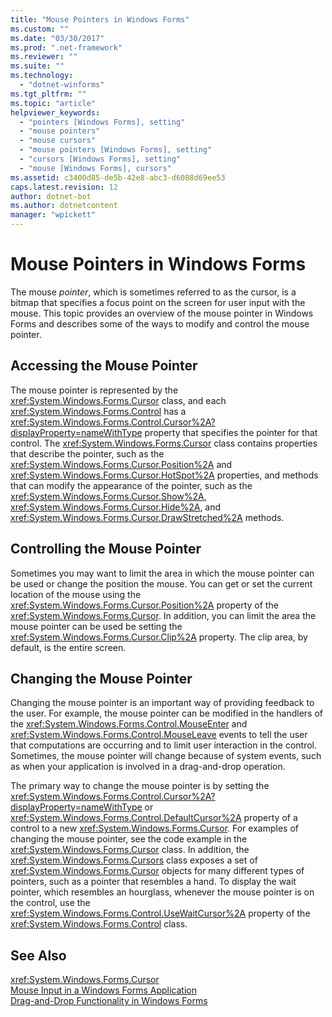 ```yaml
---
title: "Mouse Pointers in Windows Forms"
ms.custom: ""
ms.date: "03/30/2017"
ms.prod: ".net-framework"
ms.reviewer: ""
ms.suite: ""
ms.technology: 
  - "dotnet-winforms"
ms.tgt_pltfrm: ""
ms.topic: "article"
helpviewer_keywords: 
  - "pointers [Windows Forms], setting"
  - "mouse pointers"
  - "mouse cursors"
  - "mouse pointers [Windows Forms], setting"
  - "cursors [Windows Forms], setting"
  - "mouse [Windows Forms], cursors"
ms.assetid: c3400d85-de5b-42e8-abc3-d6088d69ee53
caps.latest.revision: 12
author: dotnet-bot
ms.author: dotnetcontent
manager: "wpickett"
---
```

# Mouse Pointers in Windows Forms
The mouse *pointer*, which is sometimes referred to as the cursor, is a bitmap that specifies a focus point on the screen for user input with the mouse. This topic provides an overview of the mouse pointer in Windows Forms and describes some of the ways to modify and control the mouse pointer.  
  
## Accessing the Mouse Pointer  
 The mouse pointer is represented by the <xref:System.Windows.Forms.Cursor> class, and each <xref:System.Windows.Forms.Control> has a <xref:System.Windows.Forms.Control.Cursor%2A?displayProperty=nameWithType> property that specifies the pointer for that control. The <xref:System.Windows.Forms.Cursor> class contains properties that describe the pointer, such as the <xref:System.Windows.Forms.Cursor.Position%2A> and <xref:System.Windows.Forms.Cursor.HotSpot%2A> properties, and methods that can modify the appearance of the pointer, such as the <xref:System.Windows.Forms.Cursor.Show%2A>, <xref:System.Windows.Forms.Cursor.Hide%2A>, and <xref:System.Windows.Forms.Cursor.DrawStretched%2A> methods.  
  
## Controlling the Mouse Pointer  
 Sometimes you may want to limit the area in which the mouse pointer can be used or change the position the mouse. You can get or set the current location of the mouse using the <xref:System.Windows.Forms.Cursor.Position%2A> property of the <xref:System.Windows.Forms.Cursor>. In addition, you can limit the area the mouse pointer can be used be setting the <xref:System.Windows.Forms.Cursor.Clip%2A> property. The clip area, by default, is the entire screen.  
  
## Changing the Mouse Pointer  
 Changing the mouse pointer is an important way of providing feedback to the user. For example, the mouse pointer can be modified in the handlers of the <xref:System.Windows.Forms.Control.MouseEnter> and <xref:System.Windows.Forms.Control.MouseLeave> events to tell the user that computations are occurring and to limit user interaction in the control. Sometimes, the mouse pointer will change because of system events, such as when your application is involved in a drag-and-drop operation.  
  
 The primary way to change the mouse pointer is by setting the <xref:System.Windows.Forms.Control.Cursor%2A?displayProperty=nameWithType> or <xref:System.Windows.Forms.Control.DefaultCursor%2A> property of a control to a new <xref:System.Windows.Forms.Cursor>. For examples of changing the mouse pointer, see the code example in the <xref:System.Windows.Forms.Cursor> class. In addition, the <xref:System.Windows.Forms.Cursors> class exposes a set of <xref:System.Windows.Forms.Cursor> objects for many different types of pointers, such as a pointer that resembles a hand. To display the wait pointer, which resembles an hourglass, whenever the mouse pointer is on the control, use the <xref:System.Windows.Forms.Control.UseWaitCursor%2A> property of the <xref:System.Windows.Forms.Control> class.  
  
## See Also  
 <xref:System.Windows.Forms.Cursor>   
 [Mouse Input in a Windows Forms Application](../../../docs/framework/winforms/mouse-input-in-a-windows-forms-application.md)   
 [Drag-and-Drop Functionality in Windows Forms](../../../docs/framework/winforms/drag-and-drop-functionality-in-windows-forms.md)
